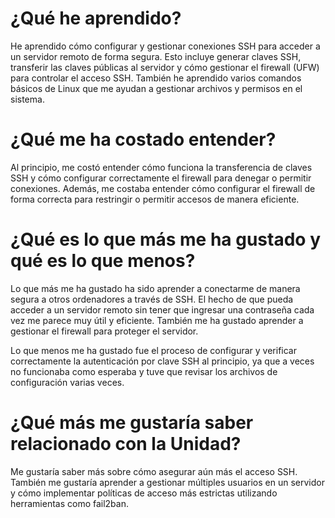 # ¿Qué he aprendido?
He aprendido cómo configurar y gestionar conexiones SSH para acceder a un servidor remoto de forma segura. Esto incluye generar claves SSH, transferir las claves públicas al servidor y cómo gestionar el firewall (UFW) para controlar el acceso SSH. También he aprendido varios comandos básicos de Linux que me ayudan a gestionar archivos y permisos en el sistema.

# ¿Qué me ha costado entender?
Al principio, me costó entender cómo funciona la transferencia de claves SSH y cómo configurar correctamente el firewall para denegar o permitir conexiones. Además, me costaba entender cómo configurar el firewall de forma correcta para restringir o permitir accesos de manera eficiente.

# ¿Qué es lo que más me ha gustado y qué es lo que menos?
Lo que más me ha gustado ha sido aprender a conectarme de manera segura a otros ordenadores a través de SSH. El hecho de que pueda acceder a un servidor remoto sin tener que ingresar una contraseña cada vez me parece muy útil y eficiente. También me ha gustado aprender a gestionar el firewall para proteger el servidor.

Lo que menos me ha gustado fue el proceso de configurar y verificar correctamente la autenticación por clave SSH al principio, ya que a veces no funcionaba como esperaba y tuve que revisar los archivos de configuración varias veces.
     
# ¿Qué más me gustaría saber relacionado con la Unidad?
Me gustaría saber más sobre cómo asegurar aún más el acceso SSH. También me gustaría aprender a gestionar múltiples usuarios en un servidor y cómo implementar políticas de acceso más estrictas utilizando herramientas como fail2ban.
